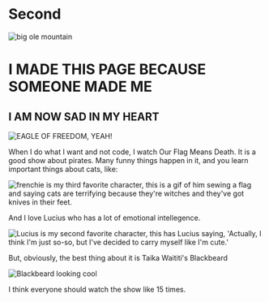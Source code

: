 # Second
<img src="https://www.worldatlas.com/r/w1200/upload/56/fb/ee/alaska-mountain-range-csnafzger.jpg" alt="big ole mountain">

# I MADE THIS PAGE BECAUSE SOMEONE MADE ME
## I AM NOW SAD IN MY HEART

<img src="https://encrypted-tbn0.gstatic.com/images?q=tbn:ANd9GcR4DNt1S0iaxux0mLvDntHEnzxyKsfF1Olxvg&usqp=CAU" alt="EAGLE OF FREEDOM, YEAH!">

When I do what I want and not code, I watch Our Flag Means Death. It is a good show about pirates. Many funny things happen in it, and you learn important things about cats, like:

<img src="https://64.media.tumblr.com/bfe1dc1b2c99dae39fa1ce6ab62f7e17/6cdb0a107b55e6a3-52/s400x600/89c51b4384ac877a4a152834ad32a2d2028b837b.gif" alt="frenchie is my third favorite character, this is a gif of him sewing a flag and saying cats are terrifying because they're witches and they've got knives in their feet.">

And I love Lucius who has a lot of emotional intellegence. 

<img src="https://64.media.tumblr.com/4a9e081538b29f1a018137df9482c9d3/39fd7497c7671cb2-86/s500x750/aad5a3455ef721ec05a5affc1ada5a8ca8a4265c.gif" alt="Lucius is my second favorite character, this has Lucius saying, 'Actually, I think I'm just so-so, but I've decided to carry myself like I'm cute.'">

But, obviously, the best thing about it is Taika Waititi's Blackbeard

<img src="https://64.media.tumblr.com/5e24384436a66ddb9dcbdde0fce54caf/9e921479e6544531-d3/s400x600/38e8bd9df8cb35d3824c4a82ded4b852597c3962.gif" alt="Blackbeard looking cool">

I think everyone should watch the show like 15 times. 
